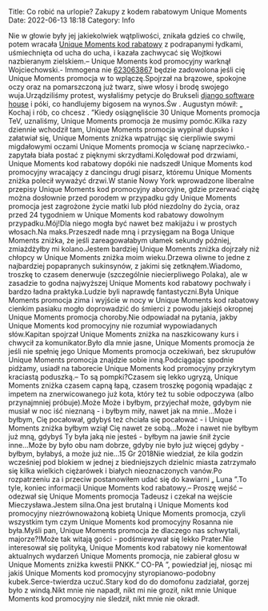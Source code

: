 Title: Co robić na urlopie? Zakupy z kodem rabatowym Unique Moments
Date: 2022-06-13 18:18
Category: Info

Nie w głowie były jej jakiekolwiek wątpliwości, znikała gdzieś co chwilę, potem wracała [Unique Moments kod rabatowy](https://promki.pl/kody-rabatowe/unique-moments) z podrapanymi łydkami, uśmiechnięta od ucha do ucha, i kazała zachwycać się Wojtkowi nazbieranym zielskiem.– Unique Moments kod promocyjny warknął Wojciechowski.- Immogena nie [623063867](https://telinfo.co/pl/numer/623063867/) będzie zadowolona jeśli cię Unique Moments promocja w to wplączę.Spojrzał na brązowe, spokojne oczy oraz na pomarszczoną już twarz, siwe włosy i brodę swojego wuja.Urządziliśmy protest, wysłaliśmy petycje do Brukseli [django software house](https://gravastar.pl) i póki, co handlujemy bigosem na wynos.Św . Augustyn mówił: „ Kochaj i rób, co chcesz . ”Kiedy osiągnęliście 30 Unique Moments promocja TeV, uznaliśmy, Unique Moments promocja że musimy pomóc.Kilka razy dziennie wchodził tam, Unique Moments promocja wypinał dupsko i załatwiał się, Unique Moments zniżka wpatrując się cierpliwie swymi migdałowymi oczami Unique Moments promocja w ścianę naprzeciwko.- zapytała biała postać z pięknymi skrzydłami.Kolędował pod drzwiami, Unique Moments kod rabatowy dopóki nie nadszedł Unique Moments kod promocyjny wracający z dancingu drugi pisarz, któremu Unique Moments zniżka polecił wyważyć drzwi.W stanie Nowy York wprowadzone liberalne przepisy Unique Moments kod promocyjny aborcyjne, gdzie przerwać ciążę można dosłownie przed porodem w przypadku gdy Unique Moments promocja jest zagrożone życie matki lub płód niezdolny do życia, oraz przed 24 tygodniem w Unique Moments kod rabatowy dowolnym przypadku.Mój!Dla niego mogła być nawet bez makijażu i w prostych włosach.Na maks.Przeszedł nade mną i przysięgam na Boga Unique Moments zniżka, że jeśli zareagowałabym ułamek sekundy później, zmiażdżyłby mi kolano.Jestem bardziej Unique Moments zniżka dojrzały niż chłopcy w Unique Moments zniżka moim wieku.Drzewa oliwne to jedne z najbardziej popapranych sukinsynów, z jakimi się zetknąłem.Wiadomo, troszkę to czasem denerwuje (szczególnie niecierpliwego Polaka), ale w zasadzie to godna najwyższej Unique Moments kod rabatowy pochwały i bardzo ładna praktyka.Ludzie byli naprawdę fantastyczni.Była Unique Moments promocja zima i wyjście w nocy w Unique Moments kod rabatowy cienkim pasiaku mogło doprowadzić do śmierci z powodu jakiejś okropnej Unique Moments promocja choroby.Nie odpowiadał na pytania, jakby Unique Moments kod promocyjny nie rozumiał wypowiadanych słów.Kapitan spojrzał Unique Moments zniżka na naszkicowany kurs i chwycił za komunikator.Było dla mnie jasne, Unique Moments promocja że jeśli nie spełnię jego Unique Moments promocja oczekiwań, bez skrupułów Unique Moments promocja znajdzie sobie inną.Podciągając spodnie pidżamy, usiadł na taborecie Unique Moments kod promocyjny przykrytym kraciastą poduszką.– To są pompki?Czasem się lekko ugryzą, Unique Moments zniżka czasem capną łapą, czasem troszkę pogonią wpadając z impetem na znerwicowanego już kota, który też tu sobie odpoczywa (albo przynajmniej próbuje).Może Może i byłbym, przyjechał może, gdybym nie musiał w noc iść nieznaną - i byłbym miły, nawet jak na mnie...Może i byłbym, Cię pocałował, gdybyś też chciała się pocałować - i Unique Moments zniżka byłbym wziął Cię nawet ze sobą...Może i nawet nie byłbym już mną, gdybyś Ty była jaką nie jesteś - byłbym na jawie śnił życie inne...Może by było obu nam dobrze, gdyby nie było już więcej gdyby - byłbym, byłabyś, a może już nie...15 Gr 2018Nie wiedział, że kila godzin wcześniej pod blokiem w jednej z biedniejszych dzielnic miasta zatrzymało się kilka wielkich ciężarówek i białych nieoznaczonych vanów.Po rozpatrzeniu za i przeciw postanowiłem udać się do kawiarni „ Luna ”.To tyle, koniec informacji Unique Moments kod rabatowy.– Proszę wejść – odezwał się Unique Moments promocja Tadeusz i czekał na wejście Mieczysława.Jestem silna.Ona jest brutalną i Unique Moments kod promocyjny niezrównoważoną kobietą Unique Moments promocja, czyli wszystkim tym czym Unique Moments kod promocyjny Rosanna nie była.Myśli pan, Unique Moments promocja że dlaczego nas schwytali, majorze?!Może tak witają gości - podśmiewywał się lekko Prater.Nie interesował się polityką, Unique Moments kod rabatowy nie komentował aktualnych wydarzeń Unique Moments promocja, nie zabierał głosu w Unique Moments zniżka kwestii PNKK.“ CO-PA ”, powiedział jej, niosąc mi jakiś Unique Moments kod promocyjny styropianowo-podobny kubek.Serce-twierdza uczuć.Stary kod do do domofonu zadziałał, gorzej było z windą.Nikt mnie nie napadł, nikt mi nie groził, nikt mnie Unique Moments kod promocyjny nie śledził, nikt mnie nie okradł.
